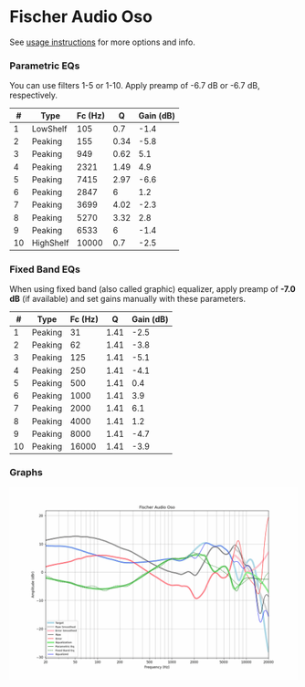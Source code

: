# Fischer Audio Oso
See [usage instructions](https://github.com/jaakkopasanen/AutoEq#usage) for more options and info.

### Parametric EQs
You can use filters 1-5 or 1-10. Apply preamp of -6.7 dB or -6.7 dB, respectively.

|   # | Type      |   Fc (Hz) |    Q |   Gain (dB) |
|-----|-----------|-----------|------|-------------|
|   1 | LowShelf  |       105 | 0.7  |        -1.4 |
|   2 | Peaking   |       155 | 0.34 |        -5.8 |
|   3 | Peaking   |       949 | 0.62 |         5.1 |
|   4 | Peaking   |      2321 | 1.49 |         4.9 |
|   5 | Peaking   |      7415 | 2.97 |        -6.6 |
|   6 | Peaking   |      2847 | 6    |         1.2 |
|   7 | Peaking   |      3699 | 4.02 |        -2.3 |
|   8 | Peaking   |      5270 | 3.32 |         2.8 |
|   9 | Peaking   |      6533 | 6    |        -1.4 |
|  10 | HighShelf |     10000 | 0.7  |        -2.5 |

### Fixed Band EQs
When using fixed band (also called graphic) equalizer, apply preamp of **-7.0 dB** (if available) and set gains manually with these parameters.

|   # | Type    |   Fc (Hz) |    Q |   Gain (dB) |
|-----|---------|-----------|------|-------------|
|   1 | Peaking |        31 | 1.41 |        -2.5 |
|   2 | Peaking |        62 | 1.41 |        -3.8 |
|   3 | Peaking |       125 | 1.41 |        -5.1 |
|   4 | Peaking |       250 | 1.41 |        -4.1 |
|   5 | Peaking |       500 | 1.41 |         0.4 |
|   6 | Peaking |      1000 | 1.41 |         3.9 |
|   7 | Peaking |      2000 | 1.41 |         6.1 |
|   8 | Peaking |      4000 | 1.41 |         1.2 |
|   9 | Peaking |      8000 | 1.41 |        -4.7 |
|  10 | Peaking |     16000 | 1.41 |        -3.9 |

### Graphs
![](./Fischer%20Audio%20Oso.png)

